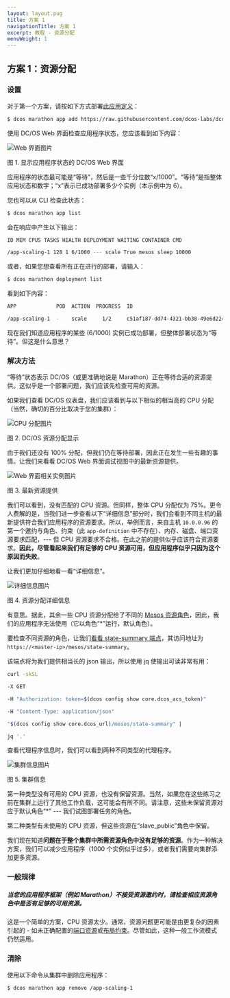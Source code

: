 ```yaml
---
layout: layout.pug
title: 方案 1
navigationTitle: 方案 1
excerpt: 教程 - 资源分配
menuWeight: 1
---
```


<a name=c1></a>

## 方案 1：资源分配

### 设置

对于第一个方案，请按如下方式部署[此应用定义](https://raw.githubusercontent.com/dcos-labs/dcos-debugging/master/1.10/app-scaling1.json)：

```bash
$ dcos marathon app add https://raw.githubusercontent.com/dcos-labs/dcos-debugging/master/1.10/app-scaling1.json
```

使用 DC/OS Web 界面检查应用程序状态，您应该看到如下内容：

![Web 界面图片](https://mesosphere.com/wp-content/uploads/2018/04/pasted-image-0-14.png)

图 1. 显示应用程序状态的 DC/OS Web 界面

应用程序的状态最可能是“等待”，然后是一些千分位数“x/1000”。“等待”是指整体应用状态和数字；“x”表示已成功部署多少个实例（本示例中为 6）。

您也可以从 CLI 检查此状态：

```bash
$ dcos marathon app list
```

会在响应中产生以下输出：

```bash
ID MEM CPUS TASKS HEALTH DEPLOYMENT WAITING CONTAINER CMD

/app-scaling-1 128 1 6/1000 --- scale True mesos sleep 10000
```

或者，如果您想查看所有正在进行的部署，请输入：

```bash
$ dcos marathon deployment list
```

看到如下内容：

```bash
APP             POD  ACTION  PROGRESS  ID

/app-scaling-1  -    scale     1/2     c51af187-dd74-4321-bb38-49e6d224f4c8
```

现在我们知道应用程序的某些 (6/1000) 实例已成功部署，但整体部署状态为“等待”。但这是什么意思？

### 解决方法

“等待”状态表示 DC/OS（或更准确地说是 Marathon）正在等待合适的资源提供。这似乎是一个部署问题，我们应该先检查可用的资源。

如果我们查看 DC/OS 仪表盘，我们应该看到与以下相似的相当高的 CPU 分配（当然，确切的百分比取决于您的集群）：

![CPU 分配图片](https://mesosphere.com/wp-content/uploads/2018/04/pasted-image-0-20.png)

图 2. DC/OS 资源分配显示

由于我们还没有 100% 分配，但我们仍在等待部署，因此正在发生一些有趣的事情。让我们来看看 DC/OS Web 界面调试视图中的最新资源提供。

![Web 界面相关实例图片](https://mesosphere.com/wp-content/uploads/2018/04/pasted-image-0-21.png)

图 3. 最新资源提供

我们可以看到，没有匹配的 CPU 资源。但同样，整体 CPU 分配仅为 75%。更令人费解的是，当我们进一步查看以下“详细信息”部分时，我们会看到不同主机的最新提供符合我们应用程序的资源要求。所以，举例而言，来自主机 `10.0.0.96` 的第一个邀约与角色、约束（此 `app-definition` 中不存在）、内存、磁盘、端口资源要求匹配，--- 但 CPU 资源要求不合格。在此之前的提供似乎应该符合资源要求。**因此，尽管看起来我们有足够的 CPU 资源可用，但应用程序似乎只因为这个原因而失败**。

让我们更加仔细地看一看“详细信息”。

![详细信息图片](https://mesosphere.com/wp-content/uploads/2018/04/pasted-image-0-22.png)

图 4. 资源分配详细信息

有意思。据此，其余一些 CPU 资源分配给了不同的 [Mesos 资源角色](http://mesos.apache.org/documentation/latest/roles/)，因此，我们的应用程序无法使用（它以角色“*”运行，默认角色）。

要检查不同资源的角色，让我们[看看 state-summary 端点](/cn/1.11/tutorials/dcos-debug/tools/#state-summary)，其访问地址为`https://<master-ip>/mesos/state-summary`。

该端点将为我们提供相当长的 json 输出，所以使用 jq 使输出可读非常有用：

```bash
curl -skSL

-X GET

-H "Authorization: token=$(dcos config show core.dcos_acs_token)"

-H "Content-Type: application/json"

"$(dcos config show core.dcos_url)/mesos/state-summary" |

jq '.'
```

查看代理程序信息时，我们可以看到两种不同类型的代理程序。

![集群信息图片](https://mesosphere.com/wp-content/uploads/2018/04/pasted-image-0-19.png)

图 5. 集群信息

第一种类型没有可用的 CPU 资源，也没有保留资源。当然，如果您在这些练习之前在集群上运行了其他工作负载，这可能会有所不同。请注意，这些未保留资源对应于默认角色“*” --- 我们试图部署任务的角色。

第二种类型有未使用的 CPU 资源，但这些资源在“slave_public”角色中保留。

我们现在知道**问题在于整个集群中所需资源角色中没有足够的资源**。作为一种解决方案，我们可以减少应用程序（1000 个实例似乎过多），或者我们需要向集群添加更多资源。

### 一般规律

##### 当您的应用程序框架（例如 Marathon）不接受资源邀约时，请检查相应资源角色中是否有足够的可用资源。

这是一个简单的方案，CPU 资源太少。通常，资源问题更可能是由更复杂的因素引起的 - 如未正确配置的[端口资源](/cn/1.11/deploying-services/service-ports/)或[布局约束](/cn/1.11/deploying-services/marathon-constraints/)。尽管如此，这种一般工作流模式仍然适用。

### 清除

使用以下命令从集群中删除应用程序：

`$ dcos marathon app remove /app-scaling-1`
